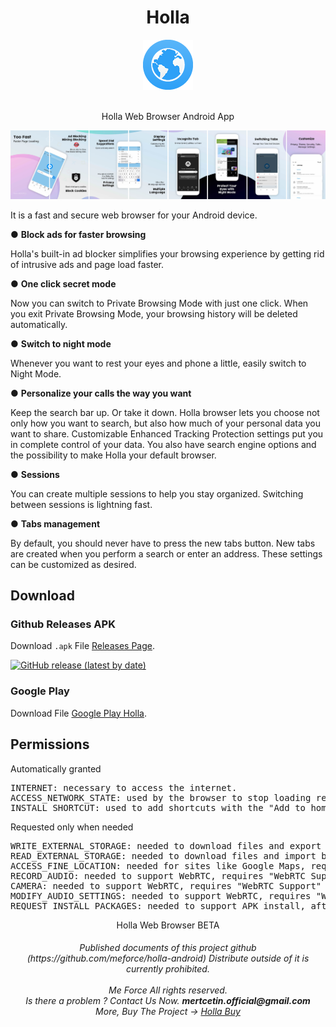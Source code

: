 <h1 align="center">Holla</h1>

<p align="center">
<img src="https://raw.githubusercontent.com/meforce/holla-android/main/images/ic_launcher.png" style="display: block;margin-left: auto;margin-right: auto;" data-canonical-src="https://raw.githubusercontent.com/meforce/holla-android/main/images/ic_launcher.png" width="80" height="80" align="center"/><br><br>
Holla Web Browser Android App
</p>
<p align="center"><img src="https://raw.githubusercontent.com/meforce/holla-android/main/images/partpart.jpg"></p>

It is a fast and secure web browser for your Android device.

● **Block ads for faster browsing**

Holla's built-in ad blocker simplifies your browsing experience by getting rid of intrusive ads and page load faster.

● **One click secret mode**

Now you can switch to Private Browsing Mode with just one click. When you exit Private Browsing Mode, your browsing history will be deleted automatically.

● **Switch to night mode**

Whenever you want to rest your eyes and phone a little, easily switch to Night Mode.

● **Personalize your calls the way you want**

Keep the search bar up. Or take it down. Holla browser lets you choose not only how you want to search, but also how much of your personal data you want to share. Customizable Enhanced Tracking Protection settings put you in complete control of your data. You also have search engine options and the possibility to make Holla your default browser.

● **Sessions**

You can create multiple sessions to help you stay organized.
Switching between sessions is lightning fast.

● **Tabs management**

By default, you should never have to press the new tabs button.
New tabs are created when you perform a search or enter an address.
These settings can be customized as desired.

## Download

### Github Releases APK

Download `.apk` File [Releases Page](https://github.com/meforce/holla-android/releases/latest).

<a href="https://github.com/meforce/holla-android/releases/download/v1.0.0/Holla_1.0.0-release.apk"> 
<img alt="GitHub release (latest by date)" src="https://img.shields.io/github/v/release/meforce/holla-android?color=blue&label=CLICK-DOWNLOAD-APK-EXE&logo=android&logoColor=white&style=for-the-badge"></a>

### Google Play

Download File [Google Play Holla](https://play.google.com/store/apps/details?id=com.hollabrowser.meforce).


## Permissions
Automatically granted
<pre>
INTERNET: necessary to access the internet.
ACCESS_NETWORK_STATE: used by the browser to stop loading resources when network access is lost.
INSTALL_SHORTCUT: used to add shortcuts with the "Add to home screen" option.
</pre>
Requested only when needed
<pre>
WRITE_EXTERNAL_STORAGE: needed to download files and export bookmarks.
READ_EXTERNAL_STORAGE: needed to download files and import bookmarks.
ACCESS_FINE_LOCATION: needed for sites like Google Maps, requires "Location access" option to be enabled (default disabled).
RECORD_AUDIO: needed to support WebRTC, requires "WebRTC Support" option to be enabled (default disabled).
CAMERA: needed to support WebRTC, requires "WebRTC Support" option to be enabled (default disabled).
MODIFY_AUDIO_SETTINGS: needed to support WebRTC, requires "WebRTC Support" option to be enabled (default disabled).
REQUEST_INSTALL_PACKAGES: needed to support APK install, after download is finished.
</pre>


<div align="center"> Holla Web Browser BETA</div>
<h6 align="center">
Published documents of this project github (https://github.com/meforce/holla-android) Distribute outside of it is currently prohibited.<br><br>
Me Force All rights reserved.<br>
Is there a problem ? Contact Us Now. <b>mertcetin.official@gmail.com</b><br>
More, Buy The Project -> <a href="https://codecanyon.net/item/holla-browser-desktop-application/31818102">Holla Buy</a>
</h6>
